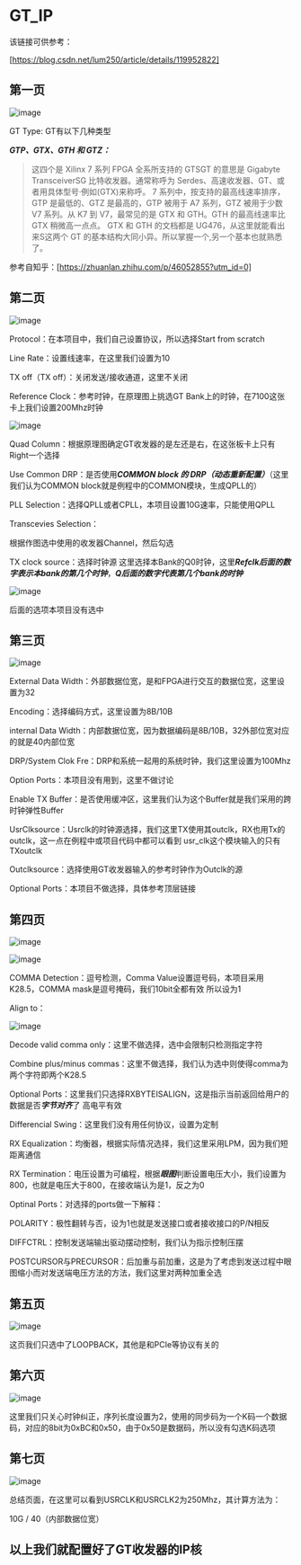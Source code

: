 # GT_IP

该链接可供参考：

[https://blog.csdn.net/lum250/article/details/119952822]

## 第一页

![image](https://github.com/Vikkdsun/GT/assets/114153159/481f18ec-95f0-46ca-8ad7-b1a767812f30)

GT Type: GT有以下几种类型

***GTP、GTX、GTH 和 GTZ：***

> 这四个是 Xilinx 7 系列 FPGA 全系所支持的 GTSGT 的意思是 Gigabyte TransceiverSG 比特收发器。通常称呼为 Serdes、高速收发器、GT、或者用具体型号·例如(GTX)来称呼。
> 7 系列中，按支持的最高线速率排序，GTP 是最低的、GTZ 是最高的，GTP 被用于 A7 系列，GTZ 被用于少数 V7 系列。从 K7 到 V7，最常见的是 GTX 和 GTH。GTH 的最高线速率比GTX 稍微高一点点。
> GTX 和 GTH 的文档都是 UG476，从这里就能看出来S这两个 GT 的基本结构大同小异。所以掌握一个,另一个基本也就熟悉了。
> 
参考自知乎：[https://zhuanlan.zhihu.com/p/46052855?utm_id=0]

## 第二页

![image](https://github.com/Vikkdsun/GT/assets/114153159/2a18af28-c54e-408a-b320-c166d3b3eb09)

Protocol：在本项目中，我们自己设置协议，所以选择Start from scratch

Line Rate：设置线速率，在这里我们设置为10

TX off（TX off）：关闭发送/接收通道，这里不关闭

Reference Clock：参考时钟，在原理图上挑选GT Bank上的时钟，在7100这张卡上我们设置200Mhz时钟

![image](https://github.com/Vikkdsun/GT/assets/114153159/aba617fc-b5a2-4f91-a13b-9efeb0211522)

Quad Column：根据原理图确定GT收发器的是左还是右，在这张板卡上只有Right一个选择

Use Common DRP：是否使用***COMMON block 的 DRP（动态重新配置）***（这里我们认为COMMON block就是例程中的COMMON模块，生成QPLL的）

PLL Selection：选择QPLL或者CPLL，本项目设置10G速率，只能使用QPLL

Transcevies Selection：

根据作图选中使用的收发器Channel，然后勾选

TX clock source：选择时钟源 这里选择本Bank的Q0时钟，这里***Refclk后面的数字表示本bank的第几个时钟***，***Q后面的数字代表第几个bank的时钟***

![image](https://github.com/Vikkdsun/GT/assets/114153159/b911d420-7401-4276-b2d2-49e595541b8e)

后面的选项本项目没有选中

## 第三页

![image](https://github.com/Vikkdsun/GT/assets/114153159/9b6d74e5-18a3-4981-8f61-61f42f07d828)

External Data Width：外部数据位宽，是和FPGA进行交互的数据位宽，这里设置为32

Encoding：选择编码方式，这里设置为8B/10B

internal Data Width：内部数据位宽，因为数据编码是8B/10B，32外部位宽对应的就是40内部位宽

DRP/System Clok Fre：DRP和系统一起用的系统时钟，我们这里设置为100Mhz

Option Ports：本项目没有用到，这里不做讨论

Enable TX Buffer：是否使用缓冲区，这里我们认为这个Buffer就是我们采用的跨时钟弹性Buffer

UsrClksource：Usrclk的时钟源选择，我们这里TX使用其outclk，RX也用Tx的outclk，这一点在例程中或项目代码中都可以看到 usr_clk这个模块输入的只有TXoutclk

Outclksource：选择使用GT收发器输入的参考时钟作为Outclk的源

Optional Ports：本项目不做选择，具体参考顶层链接

## 第四页

![image](https://github.com/Vikkdsun/GT/assets/114153159/847fcf56-f180-4efd-8c0f-5730d75d1c82)

![image](https://github.com/Vikkdsun/GT/assets/114153159/1d0040bd-e50a-4e1e-a927-bc5c1e12932d)

COMMA Detection：逗号检测，Comma Value设置逗号码，本项目采用K28.5，COMMA mask是逗号掩码，我们10bit全都有效 所以设为1

Align to：

![image](https://github.com/Vikkdsun/GT/assets/114153159/7cf056e6-1d0e-4ab7-a352-0ffe470ee41f)

Decode valid comma only：这里不做选择，选中会限制只检测指定字符

Combine plus/minus commas：这里不做选择，我们认为选中则使得comma为两个字符即两个K28.5

Optional Ports：这里我们只选择RXBYTEISALIGN，这是指示当前返回给用户的数据是否***字节对齐***了 高电平有效

Differencial Swing：这里我们没有用任何协议，设置为定制

RX Equalization：均衡器，根据实际情况选择，我们这里采用LPM，因为我们短距离通信

RX Termination：电压设置为可编程，根据***眼图***判断设置电压大小，我们设置为800，也就是电压大于800，在接收端认为是1，反之为0

Optinal Ports：对选择的ports做一下解释：

POLARITY：极性翻转与否，设为1也就是发送接口或者接收接口的P/N相反

DIFFCTRL：控制发送端输出驱动摆动控制，我们认为指示控制压摆

POSTCURSOR与PRECURSOR：后加重与前加重，这是为了考虑到发送过程中眼图缩小而对发送端电压方法的方法，我们这里对两种加重全选

## 第五页

![image](https://github.com/Vikkdsun/GT/assets/114153159/764e2b03-47fd-48d5-bb81-cd9c48be64d8)

这页我们只选中了LOOPBACK，其他是和PCIe等协议有关的

## 第六页

![image](https://github.com/Vikkdsun/GT/assets/114153159/ed62b1d3-ba9d-4c30-b362-e599c9c9cc52)

这里我们只关心时钟纠正，序列长度设置为2，使用的同步码为一个K码一个数据码，对应的8bit为0xBC和0x50，由于0x50是数据码，所以没有勾选K码选项

## 第七页

![image](https://github.com/Vikkdsun/GT/assets/114153159/24102ba1-554f-44a4-967f-57ff82f28c3c)

总结页面，在这里可以看到USRCLK和USRCLK2为250Mhz，其计算方法为：

10G / 40（内部数据位宽）

## 以上我们就配置好了GT收发器的IP核
